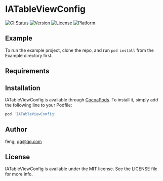 # IATableViewConfig

[![CI Status](https://img.shields.io/travis/feng/IATableViewConfig.svg?style=flat)](https://travis-ci.org/feng/IATableViewConfig)
[![Version](https://img.shields.io/cocoapods/v/IATableViewConfig.svg?style=flat)](https://cocoapods.org/pods/IATableViewConfig)
[![License](https://img.shields.io/cocoapods/l/IATableViewConfig.svg?style=flat)](https://cocoapods.org/pods/IATableViewConfig)
[![Platform](https://img.shields.io/cocoapods/p/IATableViewConfig.svg?style=flat)](https://cocoapods.org/pods/IATableViewConfig)

## Example

To run the example project, clone the repo, and run `pod install` from the Example directory first.

## Requirements

## Installation

IATableViewConfig is available through [CocoaPods](https://cocoapods.org). To install
it, simply add the following line to your Podfile:

```ruby
pod 'IATableViewConfig'
```

## Author

feng, qq@qq.com

## License

IATableViewConfig is available under the MIT license. See the LICENSE file for more info.
